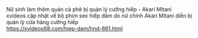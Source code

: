 
Nữ sinh làm thêm quán cà phê bị quản lý cưỡng hiếp - Akari Mitani	
xvideos cập nhật về bộ phim sex hiếp dâm do nữ chính Akari Mitani diễn bị quản lý cửa hàng cưỡng hiếp	
https://xvideos68.com/hiep-dam/hnd-861.html	
